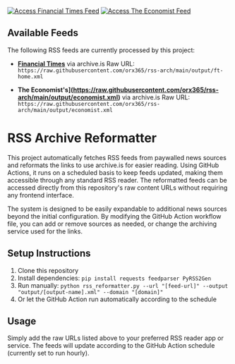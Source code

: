 [![Access Financial Times Feed](https://img.shields.io/badge/Financial%20Times-Access%20Feed-blue)](https://raw.githubusercontent.com/orx365/rss-arch/main/output/ft-home.xml)
[![Access The Economist Feed](https://img.shields.io/badge/The%20Economist-Access%20Feed-blue)](https://raw.githubusercontent.com/orx365/rss-arch/main/output/economist.xml)

## Available Feeds

The following RSS feeds are currently processed by this project:

- **[Financial Times](https://raw.githubusercontent.com/orx365/rss-arch/main/output/ft-home.xml)** via archive.is
  Raw URL: `https://raw.githubusercontent.com/orx365/rss-arch/main/output/ft-home.xml`

- **The Economist's](https://raw.githubusercontent.com/orx365/rss-arch/main/output/economist.xml)** via archive.is
  Raw URL: `https://raw.githubusercontent.com/orx365/rss-arch/main/output/economist.xml`



# RSS Archive Reformatter

This project automatically fetches RSS feeds from paywalled news sources and reformats the links to use archive.is for easier reading. Using GitHub Actions, it runs on a scheduled basis to keep feeds updated, making them accessible through any standard RSS reader. The reformatted feeds can be accessed directly from this repository's raw content URLs without requiring any frontend interface.

The system is designed to be easily expandable to additional news sources beyond the initial configuration. By modifying the GitHub Action workflow file, you can add or remove sources as needed, or change the archiving service used for the links.

## Setup Instructions

1. Clone this repository
2. Install dependencies: `pip install requests feedparser PyRSS2Gen`
3. Run manually: `python rss_reformatter.py --url "[feed-url]" --output "output/[output-name].xml" --domain "[domain]"`
4. Or let the GitHub Action run automatically according to the schedule

## Usage

Simply add the raw URLs listed above to your preferred RSS reader app or service. The feeds will update according to the GitHub Action schedule (currently set to run hourly).